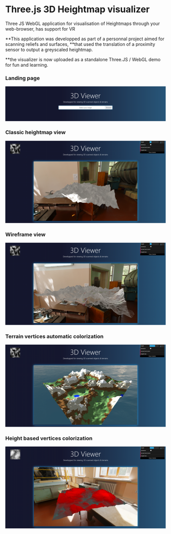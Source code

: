 # Three.js 3D Heightmap visualizer
 Three JS WebGL application for visualisation of Heightmaps through your web-browser, has support for VR


**This application was developped as part of a personnal project aimed for scanning reliefs and surfaces,
 **that used the translation of a proximity sensor to output a greyscaled heightmap.
 
 **the visualizer is now uploaded as a standalone Three.JS / WebGL demo for fun and learning.
 

### Landing page
![landing page](Screenshots/landing.PNG)

### Classic heightmap view
![classic](Screenshots/classic.png)

### Wireframe view
![wireframe](Screenshots/wireframe.PNG)

### Terrain vertices automatic colorization
![terrain color](Screenshots/terrain.png)

### Height based vertices colorization
![height color](Screenshots/height-color.PNG)


